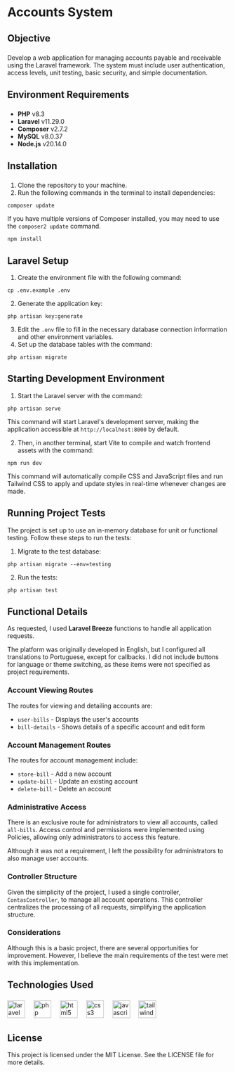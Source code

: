 # Accounts System

###

## Objective

###

Develop a web application for managing accounts payable and receivable using the Laravel framework. The system must include user authentication, access levels, unit testing, basic security, and simple documentation.

###

## Environment Requirements

###

- **PHP** v8.3
- **Laravel** v11.29.0
- **Composer** v2.7.2
- **MySQL** v8.0.37
- **Node.js** v20.14.0

###

## Installation

###

1. Clone the repository to your machine.
2. Run the following commands in the terminal to install dependencies:

```
composer update
```
If you have multiple versions of Composer installed, you may need to use the `composer2 update` command.
```
npm install
```

## Laravel Setup
1. Create the environment file with the following command:
```
cp .env.example .env
```
2. Generate the application key:
```
php artisan key:generate
```
3. Edit the `.env` file to fill in the necessary database connection information and other environment variables.
4. Set up the database tables with the command:
```
php artisan migrate
```

## Starting Development Environment

1. Start the Laravel server with the command:
```
php artisan serve
```
This command will start Laravel's development server, making the application accessible at `http://localhost:8000` by default.

2. Then, in another terminal, start Vite to compile and watch frontend assets with the command:
```
npm run dev
```
This command will automatically compile CSS and JavaScript files and run Tailwind CSS to apply and update styles in real-time whenever changes are made.

## Running Project Tests

The project is set up to use an in-memory database for unit or functional testing. Follow these steps to run the tests:

1. Migrate to the test database:
```
php artisan migrate --env=testing
```

2. Run the tests:
```
php artisan test
```

## Functional Details

As requested, I used **Laravel Breeze** functions to handle all application requests.

The platform was originally developed in English, but I configured all translations to Portuguese, except for callbacks. I did not include buttons for language or theme switching, as these items were not specified as project requirements.

### Account Viewing Routes
The routes for viewing and detailing accounts are:
- `user-bills` - Displays the user's accounts
- `bill-details` - Shows details of a specific account and edit form

### Account Management Routes
The routes for account management include:
- `store-bill` - Add a new account
- `update-bill` - Update an existing account
- `delete-bill` - Delete an account

### Administrative Access
There is an exclusive route for administrators to view all accounts, called `all-bills`. Access control and permissions were implemented using Policies, allowing only administrators to access this feature.

Although it was not a requirement, I left the possibility for administrators to also manage user accounts.

### Controller Structure
Given the simplicity of the project, I used a single controller, `ContasController`, to manage all account operations. This controller centralizes the processing of all requests, simplifying the application structure.

### Considerations
Although this is a basic project, there are several opportunities for improvement. However, I believe the main requirements of the test were met with this implementation.

## Technologies Used

###

<div align="left">
  <img src="https://cdn.jsdelivr.net/gh/devicons/devicon/icons/laravel/laravel-original.svg" height="40" alt="laravel logo"  />
  <img width="12" />
  <img src="https://cdn.jsdelivr.net/gh/devicons/devicon/icons/php/php-original.svg" height="40" alt="php logo"  />
  <img width="12" />
  <img src="https://cdn.jsdelivr.net/gh/devicons/devicon/icons/html5/html5-original.svg" height="40" alt="html5 logo"  />
  <img width="12" />
  <img src="https://cdn.jsdelivr.net/gh/devicons/devicon/icons/css3/css3-original.svg" height="40" alt="css3 logo"  />
  <img width="12" />
  <img src="https://cdn.jsdelivr.net/gh/devicons/devicon/icons/javascript/javascript-original.svg" height="40" alt="javascript logo"  />
  <img width="12" />
  <img src="https://cdn.jsdelivr.net/gh/devicons/devicon/icons/tailwindcss/tailwindcss-original-wordmark.svg" height="40" alt="tailwindcss logo"  />
</div>

###

## License
This project is licensed under the MIT License. See the LICENSE file for more details.
